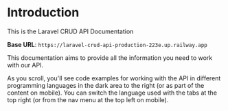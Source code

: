 # Introduction

This is the Laravel CRUD API Documentation

<aside>
    <strong>Base URL</strong>: <code>https://laravel-crud-api-production-223e.up.railway.app</code>
</aside>

This documentation aims to provide all the information you need to work with our API.

<aside>As you scroll, you'll see code examples for working with the API in different programming languages in the dark area to the right (or as part of the content on mobile).
You can switch the language used with the tabs at the top right (or from the nav menu at the top left on mobile).</aside>

